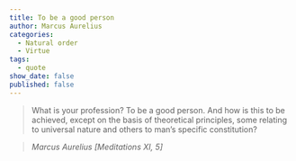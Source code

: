 ```yaml
---
title: To be a good person
author: Marcus Aurelius
categories:
  - Natural order
  - Virtue
tags:
  - quote
show_date: false
published: false
---
```

>What is your profession? To be a good person. And how is this to be achieved, except on the basis of theoretical principles, some relating to universal nature and others to man’s specific constitution?

> <cite>Marcus Aurelius [Meditations XI, 5]</cite>